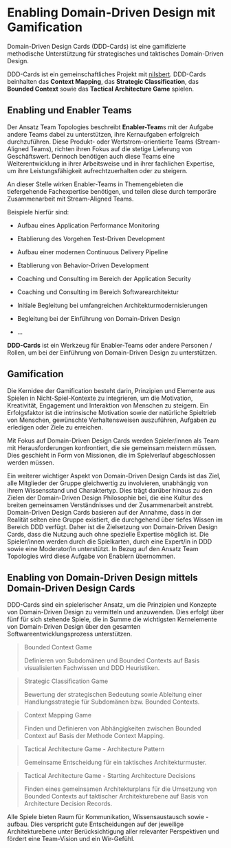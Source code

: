 # Enabling Domain-Driven Design mit Gamification

Domain-Driven Design Cards (DDD-Cards) ist eine gamifizierte methodische Unterstützung 
für strategisches und taktisches Domain-Driven Design.

DDD-Cards ist ein gemeinschaftliches Projekt mit [nilsbert](https://github.com/nilsbert). 
DDD-Cards beinhalten das **Context Mapping**, das **Strategic Classification**, das **Bounded Context** sowie das **Tactical Architecture Game** spielen.

## Enabling und Enabler Teams


Der Ansatz Team Topologies beschreibt **Enabler-Team**s mit der Aufgabe andere Teams dabei zu unterstützen, ihre Kernaufgaben erfolgreich durchzuführen. 
Diese Produkt- oder Wertstrom-orientierte Teams (Stream-Aligned Teams), richten ihren Fokus auf die stetige Lieferung von Geschäftswert. Dennoch benötigen auch diese Teams eine Weiterentwicklung in ihrer Arbeitsweise und in ihrer fachlichen Expertise,
um ihre Leistungsfähigkeit aufrechtzuerhalten oder zu steigern.

An dieser Stelle wirken Enabler-Teams in Themengebieten die tiefergehende 
Fachexpertise benötigen, und teilen diese durch temporäre Zusammenarbeit mit Stream-Aligned Teams.

Beispiele hierfür sind:

* Aufbau eines Application Performance Monitoring

* Etablierung des Vorgehen Test-Driven Development

* Aufbau einer modernen Continuous Delivery Pipeline

* Etablierung von Behavior-Driven Development

* Coaching und Consulting im Bereich der Application Security

* Coaching und Consulting im Bereich Softwarearchitektur

* Initiale Begleitung bei umfangreichen Architekturmodernisierungen

* Begleitung bei der Einführung von Domain-Driven Design

* ...

**DDD-Cards** ist ein Werkzeug für Enabler-Teams oder andere Personen / Rollen, um bei der Einführung von Domain-Driven Design zu unterstützen.

## Gamification

Die Kernidee der Gamification besteht darin, Prinzipien und Elemente aus Spielen in Nicht-Spiel-Kontexte zu integrieren,
um die Motivation, Kreativität, Engagement und Interaktion von Menschen zu steigern. Ein Erfolgsfaktor ist die intrinsische
Motivation sowie der natürliche Spieltrieb von Menschen, gewünschte Verhaltensweisen auszuführen, Aufgaben zu erledigen
oder Ziele zu erreichen.

Mit Fokus auf Domain-Driven Design Cards werden Spieler/innen als Team mit Herausforderungen
konfrontiert, die sie gemeinsam meistern müssen. Dies geschieht in Form von Missionen, die im Spielverlauf abgeschlossen
werden müssen.

Ein weiterer wichtiger Aspekt von Domain-Driven Design Cards ist das Ziel, alle Mitglieder der Gruppe gleichwertig zu
involvieren, unabhängig von ihrem Wissensstand und Charaktertyp. Dies trägt darüber hinaus zu den Zielen der
Domain-Driven Design Philosophie bei, die eine Kultur des breiten gemeinsamen Verständnisses und der Zusammenarbeit
anstrebt. Domain-Driven Design Cards basieren auf der Annahme, dass in der Realität selten eine Gruppe existiert,
die durchgehend über tiefes Wissen im Bereich DDD verfügt. Daher ist die Zielsetzung von Domain-Driven Design Cards,
dass die Nutzung auch ohne spezielle Expertise möglich ist. Die Spieler/innen werden durch die Spielkarten,
durch eine Expert/in in DDD sowie eine Moderator/in unterstützt.
In Bezug auf den Ansatz Team Topologies wird diese Aufgabe von Enablern übernommen.

## Enabling von Domain-Driven Design mittels Domain-Driven Design Cards

DDD-Cards sind ein spielerischer Ansatz, um die Prinzipien und Konzepte von Domain-Driven Design
zu vermitteln und anzuwenden. Dies erfolgt über fünf für sich stehende Spiele, die in Summe die wichtigsten Kernelemente
von Domain-Driven Design über den gesamten Softwareentwicklungsprozess unterstützen.

> Bounded Context Game
>
> Definieren von Subdomänen und Bounded Contexts auf Basis visualisierten Fachwissen und DDD Heuristiken.

> Strategic Classification Game
>
> Bewertung der strategischen Bedeutung sowie Ableitung einer Handlungsstrategie für Subdomänen bzw. Bounded Contexts.

> Context Mapping Game
>
> Finden und Definieren von Abhängigkeiten zwischen Bounded Context auf Basis der Methode Context Mapping.


> Tactical Architecture Game - Architecture Pattern
>
> Gemeinsame Entscheidung für ein taktisches Architekturmuster.

> Tactical Architecture Game - Starting Architecture Decisions
>
> Finden eines gemeinsamen Architekturplans für die Umsetzung von Bounded Contexts auf taktischer Architekturebene auf Basis von Architecture Decision Records.

Alle Spiele bieten Raum für Kommunikation, Wissensaustausch sowie -aufbau. Dies verspricht gute Entscheidungen
auf der jeweilige Architekturebene unter Berücksichtigung aller relevanter Perspektiven
und fördert eine Team-Vision und ein Wir-Gefühl.

[//]: # (## Kollaborative Entscheidungsfindung)

[//]: # ()
[//]: # (@ToDo: Beschreibung kollaborative Entscheidungsfindung)

[//]: # ()
[//]: # (#### Konzens- und Konsent-Methoden)

[//]: # ()
[//]: # (Entscheidungsfindung im Team unterstützen ergänzend Methoden, wie z.B. Dot-Voting oder Thumb-Voting.)

[//]: # (Für Thumb-Voting können die Spiele mit [unFix Decision Patterns]&#40;https://unfix.com/decision-patterns&#41; ergänzt werden.)

[//]: # (Dot-Voting ist sowohl vor Ort mit Stift oder Klebepunkten als auch remote auf einem Collaboration Board einfach durchführbar.)
